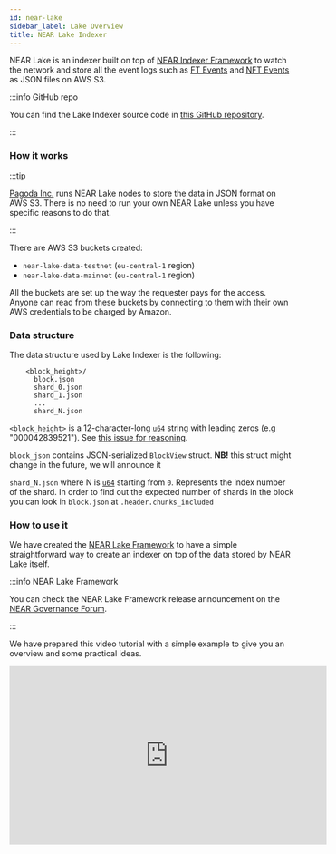 ```yaml
---
id: near-lake
sidebar_label: Lake Overview
title: NEAR Lake Indexer
---
```


NEAR Lake is an indexer built on top of [NEAR Indexer Framework](/concepts/advanced/near-indexer-framework) to watch the network and store all the event logs such as [FT Events](https://nomicon.io/Standards/Tokens/FungibleToken/Event) and [NFT Events](https://nomicon.io/Standards/Tokens/NonFungibleToken/Event) as JSON files on AWS S3.

:::info GitHub repo

You can find the Lake Indexer source code in [this GitHub repository](https://github.com/near/near-lake-indexer/).

:::

### How it works

:::tip

[Pagoda Inc.](https://www.pagoda.co) runs NEAR Lake nodes to store the data in JSON format on AWS S3.
There is no need to run your own NEAR Lake unless you have specific reasons to do that.

:::

There are AWS S3 buckets created:

- `near-lake-data-testnet` (`eu-central-1` region)
- `near-lake-data-mainnet` (`eu-central-1` region)

All the buckets are set up the way the requester pays for the access. Anyone can read from these buckets by connecting to them with their own AWS credentials to be charged by Amazon.

### Data structure

The data structure used by Lake Indexer is the following:

```
    <block_height>/
      block.json
      shard_0.json
      shard_1.json
      ...
      shard_N.json
```

`<block_height>` is a 12-character-long [`u64`](https://doc.rust-lang.org/std/primitive.u64.html) string with leading zeros (e.g "000042839521"). See [this issue for reasoning](https://github.com/near/near-lake/issues/23).

`block_json` contains JSON-serialized `BlockView` struct. **NB!** this struct might change in the future, we will announce it

`shard_N.json` where N is [`u64`](https://doc.rust-lang.org/std/primitive.u64.html) starting from `0`. Represents the index number of the shard. In order to find out the expected number of shards in the block you can look in `block.json` at `.header.chunks_included`


### How to use it

We have created the [NEAR Lake Framework](/build/data-infrastructure/lake-framework/near-lake-framework) to have a simple straightforward way to create an indexer on top of the data stored by NEAR Lake itself.

:::info NEAR Lake Framework

You can check the NEAR Lake Framework release announcement on the [NEAR Governance Forum](https://gov.near.org/t/announcement-near-lake-framework-brand-new-word-in-indexer-building-approach/17668).

:::

We have prepared this video tutorial with a simple example to give you an overview and some practical ideas.

<iframe
 width="560"
 height="315"
 src="https://www.youtube.com/embed/GsF7I93K-EQ"
 title="NEAR Lake Indexer"
 frameborder="0" allow="accelerometer; autoplay; clipboard-write; encrypted-media; gyroscope; picture-in-picture"
 allowfullscreen>
</iframe>
